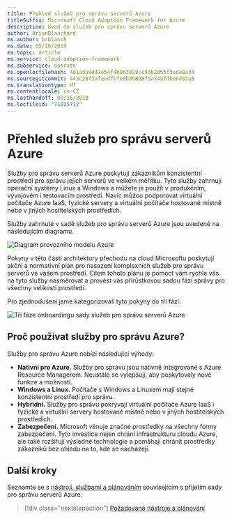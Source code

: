```yaml
---
title: Přehled služeb pro správu serverů Azure
titleSuffix: Microsoft Cloud Adoption Framework for Azure
description: Úvod do služeb pro správu serverů Azure
author: BrianBlanchard
ms.author: brblanch
ms.date: 05/10/2019
ms.topic: article
ms.service: cloud-adoption-framework
ms.subservice: operate
ms.openlocfilehash: 4d1ada9d47e54f4b0d3828ce93b2d55f3eda8a34
ms.sourcegitcommit: 443c28f3afeedfbfe8b9980875a54afdbebd83a8
ms.translationtype: HT
ms.contentlocale: cs-CZ
ms.lasthandoff: 09/16/2019
ms.locfileid: "71025712"
---
```

# <a name="overview-of-azure-server-management-services"></a>Přehled služeb pro správu serverů Azure

Služby pro správu serverů Azure poskytují zákazníkům konzistentní prostředí pro správu jejich serverů ve velkém měřítku. Tyto služby zahrnují operační systémy Linux a Windows a můžete je použít v produkčním, vývojovém i testovacím prostředí. Navíc můžou podporovat virtuální počítače Azure IaaS, fyzické servery a virtuální počítače hostované místně nebo v jiných hostitelských prostředích. 

Služby zahrnuté v sadě služeb pro správu serverů Azure jsou uvedené na následujícím diagramu. 

![Diagram provozního modelu Azure](./media/operations-diagram.png)

Pokyny v této části architektury přechodu na cloud Microsoftu poskytují akční a normativní plán pro nasazení komplexních služeb pro správu serverů ve vašem prostředí. Cílem tohoto plánu je pomoct vám rychle vás na tyto služby nasměrovat a provést vás přírůstkovou sadou fází správy pro všechny velikosti prostředí.

Pro zjednodušení jsme kategorizovali tyto pokyny do tří fází:

![Tři fáze onboardingu sady služeb pro správu serverů Azure](./media/operations-stages.png)

<!-- markdownlint-disable MD026 -->

## <a name="why-use-azure-management-services"></a>Proč používat služby pro správu Azure?

Služby pro správu Azure nabízí následující výhody:

- **Nativní pro Azure.** Služby pro správu jsou nativně integrované s Azure Resource Managerem. Neustále se vylepšují, aby poskytovaly nové funkce a možnosti.
- **Windows a Linux.** Počítače s Windows a Linuxem mají stejné konzistentní prostředí pro správu.
- **Hybridní.** Služby pro správu pokrývají virtuální počítače Azure IaaS i fyzické a virtuální servery hostované místně nebo v jiných hostitelských prostředích.
- **Zabezpečení.** Microsoft věnuje značné prostředky na všechny formy zabezpečení. Tyto investice nejen chrání infrastrukturu cloudu Azure, ale také rozšiřují výsledné technologie a pomáhají chránit prostředky zákazníků bez ohledu na to, kde se nacházejí.

## <a name="next-steps"></a>Další kroky

Seznamte se s [nástroji, službami a plánováním](./prerequisites.md) souvisejícím s přijetím sady pro správu serverů Azure.

> [!div class="nextstepaction"]
> [Požadované nástroje a plánování](./prerequisites.md)
